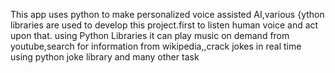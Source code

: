 This app uses python to make personalized voice assisted AI,various {ython libraries are used to develop this project.first to listen human voice and act upon that.
using Python Libraries it can play music on demand from youtube,search for information from wikipedia,,crack jokes in real time using python joke library and many other task
